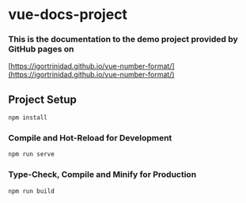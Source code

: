 # vue-docs-project

### This is the documentation to the demo project provided by GitHub pages on

[https://igortrinidad.github.io/vue-number-format/](https://igortrinidad.github.io/vue-number-format/)

## Project Setup

```sh
npm install
```

### Compile and Hot-Reload for Development

```sh
npm run serve
```

### Type-Check, Compile and Minify for Production

```sh
npm run build
```

```
